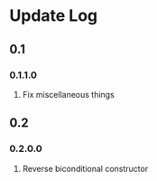 # Update Log

## 0.1

### 0.1.1.0

1. Fix miscellaneous things

## 0.2

### 0.2.0.0

1. Reverse biconditional constructor
